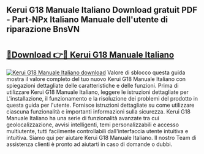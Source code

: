 ## Kerui G18 Manuale Italiano Download gratuit PDF - Part-NPx Italiano Manuale dell'utente di riparazione BnsVN

# <h2><a href="http://dfbmpv.blite.top/?on=Kerui+G18+Manuale+Italiano">🔗Download 👉🔴 Kerui G18 Manuale Italiano</a></h2>

[![Kerui G18 Manuale Italiano download](https://i.imgur.com/lujVjoI.png)](http://dfbmpv.blite.top/?on=Kerui+G18+Manuale+Italiano)
Valore di sblocco questa guida mostra il valore completo del tuo nuovo Kerui G18 Manuale Italiano con spiegazioni dettagliate delle caratteristiche e delle funzioni. Prima di utilizzare Kerui G18 Manuale Italiano, leggere le istruzioni dettagliate per L'installazione, il funzionamento e la risoluzione dei problemi del prodotto in questa guida per l'utente. Fornisce istruzioni dettagliate su come utilizzare ciascuna funzionalità e importanti informazioni sulla sicurezza. Kerui G18 Manuale Italiano ha una serie di funzionalità avanzate tra cui geolocalizzazione, avvisi intelligenti, temi personalizzabili e accesso multiutente, tutti facilmente controllabili dall'interfaccia utente intuitiva e intuitiva. Siamo qui per aiutare Kerui G18 Manuale Italiano. Il nostro Team di assistenza clienti è pronto ad aiutarti in caso di domande o dubbi.
